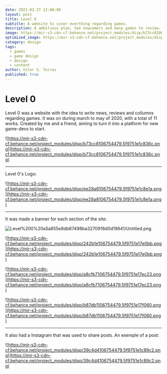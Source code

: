 ```yaml
---
date: 2021-02-27 12:00:00
layout: post
title: Level 0
subtitle: A website to cover everthing regarding games.
description: A ambitious plan, two newcomers and many games to review.
image: https://mir-s3-cdn-cf.behance.net/project_modules/disp/b73cc8106754479.5f9751e1c836c.png 600w, https://mir-s3-cdn-cf.behance.net/project_modules/max_1200/b73cc8106754479.5f9751e1c836c.png 852w
optimized_image: https://mir-s3-cdn-cf.behance.net/project_modules/disp/b73cc8106754479.5f9751e1c836c.png 600w, https://mir-s3-cdn-cf.behance.net/project_modules/max_1200/b73cc8106754479.5f9751e1c836c.png 852w
category: design
tags:
  - games
  - game design
  - design
  - content
author: Vitor S. Torres
published: true
---
```


# Level 0

Level 0 was a website with the idea to write news, reviews and collumns regarding games. It was on during march to may of 2020, with a total of 11 works. Created by me and a friend, aiming to turn it into a platform for new game-devs to start.

![https://mir-s3-cdn-cf.behance.net/project_modules/disp/b73cc8106754479.5f9751e1c836c.png](https://mir-s3-cdn-cf.behance.net/project_modules/disp/b73cc8106754479.5f9751e1c836c.png)

---

 Level 0's Logo:

![https://mir-s3-cdn-cf.behance.net/project_modules/disp/ee28a8106754479.5f9751e1c8e1a.png](https://mir-s3-cdn-cf.behance.net/project_modules/disp/ee28a8106754479.5f9751e1c8e1a.png)

---

It was made a banner for each section of the site:

![Level%200%20a5a855e8db67498ba3270916d0d19641/Untitled.png](https://mir-s3-cdn-cf.behance.net/project_modules/disp/1fcd43106754479.5f9751e17e750.jpg)

![https://mir-s3-cdn-cf.behance.net/project_modules/disp/242b1e106754479.5f9751e17e0bb.png](https://mir-s3-cdn-cf.behance.net/project_modules/disp/242b1e106754479.5f9751e17e0bb.png)

![https://mir-s3-cdn-cf.behance.net/project_modules/disp/a8cfb7106754479.5f9751e17ec23.png](https://mir-s3-cdn-cf.behance.net/project_modules/disp/a8cfb7106754479.5f9751e17ec23.png)

![https://mir-s3-cdn-cf.behance.net/project_modules/disp/b87db1106754479.5f9751e17f060.png](https://mir-s3-cdn-cf.behance.net/project_modules/disp/b87db1106754479.5f9751e17f060.png)

---

It also had a Instagram that was used to share posts. An exemple of a post:

![https://mir-s3-cdn-cf.behance.net/project_modules/disp/39c4d4106754479.5f9751e1c89c2.png](https://mir-s3-cdn-cf.behance.net/project_modules/disp/39c4d4106754479.5f9751e1c89c2.png)
